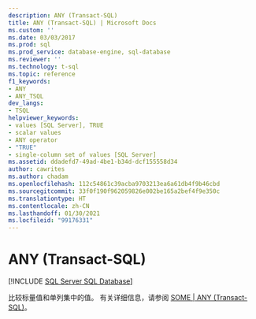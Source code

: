 ```yaml
---
description: ANY (Transact-SQL)
title: ANY (Transact-SQL) | Microsoft Docs
ms.custom: ''
ms.date: 03/03/2017
ms.prod: sql
ms.prod_service: database-engine, sql-database
ms.reviewer: ''
ms.technology: t-sql
ms.topic: reference
f1_keywords:
- ANY
- ANY_TSQL
dev_langs:
- TSQL
helpviewer_keywords:
- values [SQL Server], TRUE
- scalar values
- ANY operator
- "TRUE"
- single-column set of values [SQL Server]
ms.assetid: ddadefd7-49ad-4be1-b34d-dcf155558d34
author: cawrites
ms.author: chadam
ms.openlocfilehash: 112c54861c39acba9703213ea6a61db4f9b46cbd
ms.sourcegitcommit: 33f0f190f962059826e002be165a2bef4f9e350c
ms.translationtype: HT
ms.contentlocale: zh-CN
ms.lasthandoff: 01/30/2021
ms.locfileid: "99176331"
---
```

# <a name="any-transact-sql"></a>ANY (Transact-SQL)
[!INCLUDE [SQL Server SQL Database](../../includes/applies-to-version/sql-asdb.md)]

  比较标量值和单列集中的值。 有关详细信息，请参阅 [SOME | ANY (Transact-SQL)](../../t-sql/language-elements/some-any-transact-sql.md)。  
  
  
